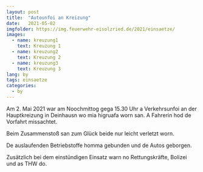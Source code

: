```yaml
---
layout: post
title:  "Autounfoi an Kreizung"
date:   2021-05-02
imgfolder: https://img.feuerwehr-eisolzried.de/2021/einsaetze/
images:
  - name: kreuzung1
    text: Kreuzung 1
  - name: kreuzung2
    text: Kreuzung 2
  - name: kreuzung3
    text: Kreuzung 3
lang: by
tags: einsaetze
categories:
  - by
---
```

Am 2. Mai 2021 war am Noochmittog gega 15.30 Uhr a Verkehrsunfoi an der Hauptkreizung in Deinhausn wo mia higruafa worn san. A Fahrerin hod de Vorfahrt missachtet.

Beim Zusammenstoß san zum Glück beide nur leicht verletzt worn.

De auslaufenden Betriebstoffe homma gebunden und de Autos geborgen.

Zusätzlich bei dem einstündigen Einsatz warn no Rettungskräfte, Bolizei und as THW do.
